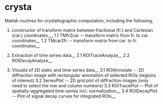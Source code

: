 # crysta
Matlab routines for crystallographic computation, including the following,

1. constructor of transform matrix between fractional (fr.) and Cartesian (car.) coordinates.__
1.1 TMfr2car -- transform matrix from fr. to car. coordinates__
1.2 TMcar2fr -- transform matrix from car. to fr. coordinates__

2. Extraction of time series data__
2.1 ROITraceAnalyze__
2.2 ROIDecayAnalyze__

3. Visualiz of 2D static and time series data__
3.1 ROIAnnotate -- 2D diffraction image with rectangular annotation of selected ROIs (regions of interest)
3.2 SeriesPlot -- 2D grid plot of diffraction images (only need to select the row and column numbers)
3.3 ROITracePlot -- Plot of spatially-aggregated time-series incl. normalization__
3.4 ROIDecayPlot -- Plot of signal decay curves for integrated ROIs__
